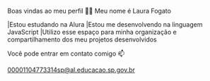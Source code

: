 Boas vindas ao meu perfil 💜💜
Meu nome é Laura Fogato

|Estou estudando na Alura
|Estou me desenvolvendo na linguagem JavaScript
|Utilizo esse espaço para minha organização e compartilhamento dos meu projetos desenvolvidos

Você pode entrar em contato comigo 📫

00001104773314sp@al.educacao.sp.gov.br
